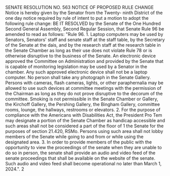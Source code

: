 SENATE RESOLUTION NO. 563
NOTICE OF PROPOSED RULE CHANGE
Notice is hereby given by the Senator from the Twenty-
ninth District of the one day notice required by rule
of intent to put a motion to adopt the following rule
change:
BE IT RESOLVED by the Senate of the One Hundred Second
General Assembly, Second Regular Session, that Senate Rule
96 be amended to read as follows:
"Rule 96. 1. Laptop computers may be used by
Senators, Senators' staff and senate staff at the staff
table, by the Secretary of the Senate at the dais, and by
the research staff at the research table in the Senate
Chamber as long as their use does not violate Rule 78 or is
otherwise disruptive to the business of the Senate. An
electronic device approved the Committee on Administration
and provided by the Senate that is capable of monitoring
legislation may be used by a Senator in the chamber. Any
such approved electronic device shall not be a laptop
computer. No person shall take any photograph in the Senate
Gallery. Persons with cameras, flash cameras, lights, or
other paraphernalia may be allowed to use such devices at
committee meetings with the permission of the Chairman as
long as they do not prove disruptive to the decorum of the
committee. Smoking is not permissible in the Senate Chamber
or Gallery, the Kirchoff Gallery, the Pershing Gallery, the
Bingham Gallery, committee rooms, lounge, the hallways,
restrooms or elevators.
2. For the purpose of compliance with the Americans
with Disabilities Act, the President Pro Tem may designate a
portion of the Senate Chamber as handicap accessible and
such areas shall not be considered a part of the floor of
1
the Senate for the purposes of section 21.420, RSMo.
Persons using such area shall not lobby members of the
Senate while going to and from or while using the designated
area.
3. In order to provide members of the public with the
opportunity to view the proceedings of the senate when they
are unable to do so in person, the senate shall provide an
audio and video feed of the senate proceedings that shall
be available on the website of the senate. Such audio and
video feed shall become operational no later than March 1,
2024.".
2